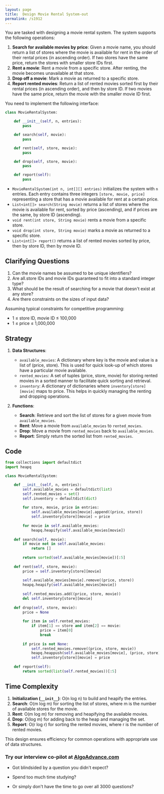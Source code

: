 ```yaml
---
layout: page
title:  Design Movie Rental System-out
permalink: /s1912
---
```

You are tasked with designing a movie rental system. The system supports the following operations:

1. **Search for available movies by price**: Given a movie name, you should return a list of stores where the movie is available for rent in the order of their rental prices (in ascending order). If two stores have the same price, return the stores with smaller store IDs first.
2. **Rent a movie**: Rent a movie from a specific store. After renting, the movie becomes unavailable at that store.
3. **Drop off a movie**: Mark a movie as returned to a specific store.
4. **Report rented movies**: Return a list of rented movies sorted first by their rental prices (in ascending order), and then by store ID. If two movies have the same price, return the movie with the smaller movie ID first.

You need to implement the following interface:
```python
class MovieRentalSystem:

    def __init__(self, n, entries):
        pass

    def search(self, movie):
        pass

    def rent(self, store, movie):
        pass

    def drop(self, store, movie):
        pass

    def report(self):
        pass
```

- `MovieRentalSystem(int n, int[][] entries)` initializes the system with `n` entries. Each entry contains three integers `[store, movie, price]` representing a store that has a movie available for rent at a certain price.
- `List<int[]> search(String movie)` returns a list of stores where the movie is available for rent, sorted by price (ascending), and if prices are the same, by store ID (ascending).
- `void rent(int store, String movie)` rents a movie from a specific store.
- `void drop(int store, String movie)` marks a movie as returned to a specific store.
- `List<int[]> report()` returns a list of rented movies sorted by price, then by store ID, then by movie ID.

## Clarifying Questions
1. Can the movie names be assumed to be unique identifiers?
2. Are all.store IDs and movie IDs guaranteed to fit into a standard integer type?
3. What should be the result of searching for a movie that doesn't exist at any store?
4. Are there constraints on the sizes of input data?

Assuming typical constraints for competitive programming:

- 1 ≤ store ID, movie ID ≤ 100,000
- 1 ≤ price ≤ 1,000,000

## Strategy
1. **Data Structures**:
    - `available_movies`: A dictionary where key is the movie and value is a list of (price, store). This is used for quick look-up of which stores have a particular movie available.
    - `rented_movies`: A set of tuples (price, store, movie) for storing rented movies in a sorted manner to facilitate quick sorting and retrieval.
    - `inventory`: A dictionary of dictionaries where `inventory[store][movie]` maps to price. This helps in quickly managing the renting and dropping operations.

2. **Functions**:
    - **Search**: Retrieve and sort the list of stores for a given movie from `available_movies`.
    - **Rent**: Move a movie from `available_movies` to `rented_movies`.
    - **Drop**: Move a movie from `rented_movies` back to `available_movies`.
    - **Report**: Simply return the sorted list from `rented_movies`.

## Code

```python
from collections import defaultdict
import heapq

class MovieRentalSystem:

    def __init__(self, n, entries):
        self.available_movies = defaultdict(list)
        self.rented_movies = set()
        self.inventory = defaultdict(dict)
        
        for store, movie, price in entries:
            self.available_movies[movie].append((price, store))
            self.inventory[store][movie] = price
        
        for movie in self.available_movies:
            heapq.heapify(self.available_movies[movie])
    
    def search(self, movie):
        if movie not in self.available_movies:
            return []
        
        return sorted(self.available_movies[movie])[:5]
    
    def rent(self, store, movie):
        price = self.inventory[store][movie]
        
        self.available_movies[movie].remove((price, store))
        heapq.heapify(self.available_movies[movie])
        
        self.rented_movies.add((price, store, movie))
        del self.inventory[store][movie]
    
    def drop(self, store, movie):
        price = None
        
        for item in self.rented_movies:
            if item[1] == store and item[2] == movie:
                price = item[0]
                break
        
        if price is not None:
            self.rented_movies.remove((price, store, movie))
            heapq.heappush(self.available_movies[movie], (price, store))
            self.inventory[store][movie] = price
    
    def report(self):
        return sorted(list(self.rented_movies))[:5]
```

## Time Complexity
1. **Initialization (`__init__`)**: O(n log n) to build and heapify the entries.
2. **Search**: O(m log m) for sorting the list of stores, where m is the number of available stores for the movie.
3. **Rent**: O(m log m) for removing and heapifying the available movies.
4. **Drop**: O(log m) for adding back to the heap and managing the set.
5. **Report**: O(r log r) for sorting the rented movies, where r is the number of rented movies.

This design ensures efficiency for common operations with appropriate use of data structures.


### Try our interview co-pilot at [AlgoAdvance.com](https://algoAdvance.com)

- Got blindsided by a question you didn't expect?

- Spend too much time studying?

- Or simply don't have the time to go over all 3000 questions?

